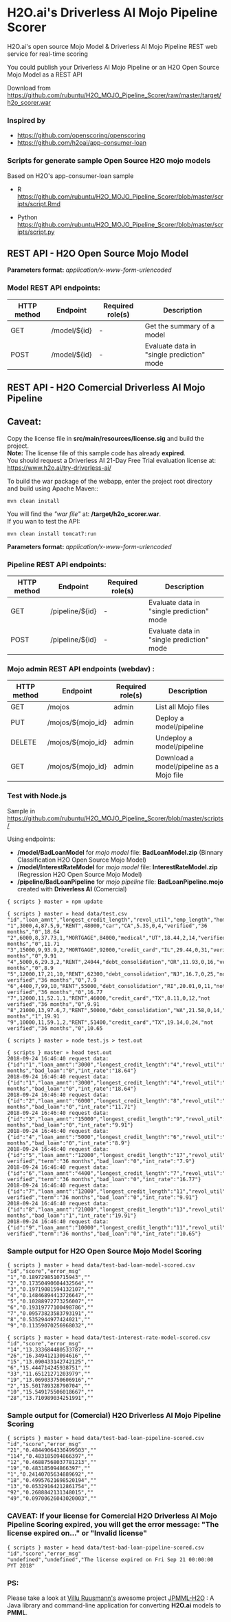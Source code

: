 # H2O.ai's Driverless AI Mojo Pipeline Scorer
H2O.ai's open source Mojo Model & Driverless AI Mojo Pipeline REST web service for real-time scoring

You could publish your Driverless AI Mojo Pipeline or an H2O Open Source Mojo Model as a REST API
  
Download from https://github.com/rubuntu/H2O_MOJO_Pipeline_Scorer/raw/master/target/h2o_scorer.war

### Inspired by
* https://github.com/openscoring/openscoring
* https://github.com/h2oai/app-consumer-loan

### Scripts for generate sample Open Source H2O mojo models
Based on H2O's app-consumer-loan sample
* R  
  https://github.com/rubuntu/H2O_MOJO_Pipeline_Scorer/blob/master/scripts/script.Rmd

* Python  
  https://github.com/rubuntu/H2O_MOJO_Pipeline_Scorer/blob/master/scripts/script.py

## REST API - H2O Open Source Mojo Model
**Parameters format:** *application/x-www-form-urlencoded*  
### Model REST API endpoints:
| HTTP method | Endpoint | Required role(s) | Description |
| ----------- | -------- | ---------------- | ----------- |
| GET | /model/${id} | - | Get the summary of a model |
| POST | /model/${id} | - | Evaluate data in "single prediction" mode |

## REST API - H2O Comercial Driverless AI Mojo Pipeline

## Caveat:
Copy the license file in **src/main/resources/license.sig** and build the project.  
**Note:** The license file of this sample code has already **expired**.   
You should request a Driverless AI 21-Day Free Trial evaluation license at: https://www.h2o.ai/try-driverless-ai/  

To build the war package of the webapp, enter the project root directory and build using Apache Maven::
```
mvn clean install

```
 You will find the *"war file"* at: **/target/h2o_scorer.war**.  
 If you wan to test the API:
```
mvn clean install tomcat7:run
```




**Parameters format:** *application/x-www-form-urlencoded*  
### Pipeline REST API endpoints:
| HTTP method | Endpoint | Required role(s) | Description |
| ----------- | -------- | ---------------- | ----------- |
| GET | /pipeline/${id} | - | Evaluate data in "single prediction" mode |
| POST | /pipeline/${id} | - | Evaluate data in "single prediction" mode |


### Mojo admin REST API endpoints (webdav) :

| HTTP method | Endpoint | Required role(s) | Description |
| ----------- | -------- | ---------------- | ----------- |
| GET | /mojos | admin | List all Mojo files |
| PUT | /mojos/${mojo_id} | admin | Deploy a model/pipeline |
| DELETE | /mojos/${mojo_id} | admin | Undeploy a model/pipeline |
| GET | /mojos/${mojo_id} | admin | Download a model/pipeline as a Mojo file |


### Test with Node.js 
Sample in https://github.com/rubuntu/H2O_MOJO_Pipeline_Scorer/blob/master/scripts/  

Using endpoints: 
* **/model/BadLoanModel** for *mojo model* file: **BadLoanModel.zip** (Binnary Classification H2O Open Source Mojo Model) 
* **/model/InterestRateModel** for *mojo model* file: **InterestRateModel.zip** (Regression H2O Open Source Mojo Model) 
* **/pipeline/BadLoanPipeline** for *mojo pipeline* file: **BadLoanPipeline.mojo** created with **Driverless AI** (Comercial)

```
{ scripts } master » npm update  

{ scripts } master » head data/test.csv
"id","loan_amnt","longest_credit_length","revol_util","emp_length","home_ownership","annual_inc","purpose","addr_state","dti","delinq_2yrs","total_acc","verification_status","term","bad_loan","int_rate"
"1",3000,4,87.5,9,"RENT",48000,"car","CA",5.35,0,4,"verified","36 months","0",18.64
"2",6000,8,37.73,1,"MORTGAGE",84000,"medical","UT",18.44,2,14,"verified","36 months","0",11.71
"3",15000,9,93.9,2,"MORTGAGE",92000,"credit_card","IL",29.44,0,31,"verified","36 months","0",9.91
"4",5000,6,29.3,2,"RENT",24044,"debt_consolidation","OR",11.93,0,16,"verified","36 months","0",8.9
"5",12000,17,21,10,"RENT",62300,"debt_consolidation","NJ",16.7,0,25,"not verified","36 months","0",7.9
"6",4400,7,99,10,"RENT",55000,"debt_consolidation","RI",20.01,0,11,"not verified","36 months","0",16.77
"7",12000,11,52.1,1,"RENT",46000,"credit_card","TX",8.11,0,12,"not verified","36 months","0",9.91
"8",21000,13,97.6,7,"RENT",50000,"debt_consolidation","WA",21.58,0,14,"verified","60 months","1",19.91
"9",10000,11,59.1,2,"RENT",51400,"credit_card","TX",19.14,0,24,"not verified","36 months","0",10.65  

{ scripts } master » node test.js > test.out

{ scripts } master » head test.out
2018-09-24 16:46:40 request data: {"id":"1","loan_amnt":"3000","longest_credit_length":"4","revol_util":"87.5","emp_length":"9","home_ownership":"RENT","annual_inc":"48000","purpose":"car","addr_state":"CA","dti":"5.35","delinq_2yrs":"0","total_acc":"4","verification_status":"verified","term":"36 months","bad_loan":"0","int_rate":"18.64"}
2018-09-24 16:46:40 request data: {"id":"1","loan_amnt":"3000","longest_credit_length":"4","revol_util":"87.5","emp_length":"9","home_ownership":"RENT","annual_inc":"48000","purpose":"car","addr_state":"CA","dti":"5.35","delinq_2yrs":"0","total_acc":"4","verification_status":"verified","term":"36 months","bad_loan":"0","int_rate":"18.64"}
2018-09-24 16:46:40 request data: {"id":"2","loan_amnt":"6000","longest_credit_length":"8","revol_util":"37.73","emp_length":"1","home_ownership":"MORTGAGE","annual_inc":"84000","purpose":"medical","addr_state":"UT","dti":"18.44","delinq_2yrs":"2","total_acc":"14","verification_status":"verified","term":"36 months","bad_loan":"0","int_rate":"11.71"}
2018-09-24 16:46:40 request data: {"id":"3","loan_amnt":"15000","longest_credit_length":"9","revol_util":"93.9","emp_length":"2","home_ownership":"MORTGAGE","annual_inc":"92000","purpose":"credit_card","addr_state":"IL","dti":"29.44","delinq_2yrs":"0","total_acc":"31","verification_status":"verified","term":"36 months","bad_loan":"0","int_rate":"9.91"}
2018-09-24 16:46:40 request data: {"id":"4","loan_amnt":"5000","longest_credit_length":"6","revol_util":"29.3","emp_length":"2","home_ownership":"RENT","annual_inc":"24044","purpose":"debt_consolidation","addr_state":"OR","dti":"11.93","delinq_2yrs":"0","total_acc":"16","verification_status":"verified","term":"36 months","bad_loan":"0","int_rate":"8.9"}
2018-09-24 16:46:40 request data: {"id":"5","loan_amnt":"12000","longest_credit_length":"17","revol_util":"21","emp_length":"10","home_ownership":"RENT","annual_inc":"62300","purpose":"debt_consolidation","addr_state":"NJ","dti":"16.7","delinq_2yrs":"0","total_acc":"25","verification_status":"not verified","term":"36 months","bad_loan":"0","int_rate":"7.9"}
2018-09-24 16:46:40 request data: {"id":"6","loan_amnt":"4400","longest_credit_length":"7","revol_util":"99","emp_length":"10","home_ownership":"RENT","annual_inc":"55000","purpose":"debt_consolidation","addr_state":"RI","dti":"20.01","delinq_2yrs":"0","total_acc":"11","verification_status":"not verified","term":"36 months","bad_loan":"0","int_rate":"16.77"}
2018-09-24 16:46:40 request data: {"id":"7","loan_amnt":"12000","longest_credit_length":"11","revol_util":"52.1","emp_length":"1","home_ownership":"RENT","annual_inc":"46000","purpose":"credit_card","addr_state":"TX","dti":"8.11","delinq_2yrs":"0","total_acc":"12","verification_status":"not verified","term":"36 months","bad_loan":"0","int_rate":"9.91"}
2018-09-24 16:46:40 request data: {"id":"8","loan_amnt":"21000","longest_credit_length":"13","revol_util":"97.6","emp_length":"7","home_ownership":"RENT","annual_inc":"50000","purpose":"debt_consolidation","addr_state":"WA","dti":"21.58","delinq_2yrs":"0","total_acc":"14","verification_status":"verified","term":"60 months","bad_loan":"1","int_rate":"19.91"}
2018-09-24 16:46:40 request data: {"id":"9","loan_amnt":"10000","longest_credit_length":"11","revol_util":"59.1","emp_length":"2","home_ownership":"RENT","annual_inc":"51400","purpose":"credit_card","addr_state":"TX","dti":"19.14","delinq_2yrs":"0","total_acc":"24","verification_status":"not verified","term":"36 months","bad_loan":"0","int_rate":"10.65"}

```

### Sample output for H2O Open Source Mojo Model Scoring

```
{ scripts } master » head data/test-bad-loan-model-scored.csv
"id","score","error_msg"
"1","0.1897298510715943",""
"2","0.17350490604432564",""
"3","0.19719081594132107",""
"4","0.14846894413726647",""
"5","0.10288972773256007",""
"6","0.19319777100498786",""
"7","0.09573823583793191",""
"8","0.5352944977424021",""
"9","0.11359070256968032",""

{ scripts } master » head data/test-interest-rate-model-scored.csv  
"id","score","error_msg"
"14","13.333684480533787",""
"26","16.34941213094616",""
"15","13.090433142742125",""
"6","15.444714245938751",""
"33","11.65121271203979",""
"19","13.069033750606916",""
"2","15.501789328790704",""
"10","15.549175506018667",""
"28","13.710989034251991",""

```

### Sample output for (Comercial) H2O Driverless AI Mojo Pipeline Scoring

```
{ scripts } master » head data/test-bad-loan-pipeline-scored.csv 
"id","score","error_msg"
"21","0.48449064330499503",""
"114","0.483185094866397",""
"12","0.46887568037781213",""
"19","0.483185094866397",""
"1","0.24140705634889692",""
"18","0.49957621698520194",""
"13","0.05329164212861754",""
"92","0.2688842131348015",""
"49","0.09700626043020003",""

```


### CAVEAT: If your license for Comercial H2O Driverless AI Mojo Pipeline Scoring expired, you will get the error message: "The license expired on..." or "Invalid license"

```
{ scripts } master » head data/test-bad-loan-pipeline-scored.csv
"id","score","error_msg"
"undefined","undefined","The license expired on Fri Sep 21 00:00:00 PYT 2018"

```


### PS:
Please take a look at [Villu Ruusmann's](https://github.com/vruusmann) awesome project [JPMML-H2O](https://github.com/jpmml/jpmml-h2o) : A Java library and command-line application for converting **H2O.ai** models to **PMML**.
